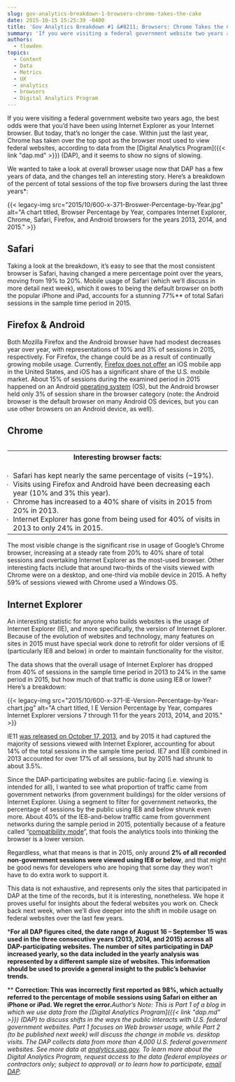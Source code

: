 ```yaml
---
slug: gov-analytics-breakdown-1-browsers-chrome-takes-the-cake
date: 2015-10-15 15:25:39 -0400
title: 'Gov Analytics Breakdown #1 &#8211; Browsers: Chrome Takes the Cake'
summary: 'If you were visiting a federal government website two years ago, the best odds were that you’d have been using Internet Explorer as your Internet browser. But today, that’s no longer the case. Within just the last year, Chrome has taken over the top spot as the browser most used to view federal websites, according to'
authors:
  - tlowden
topics:
  - Content
  - Data
  - Metrics
  - UX
  - analytics
  - browsers
  - Digital Analytics Program
---
```


If you were visiting a federal government website two years ago, the best odds were that you’d have been using Internet Explorer as your Internet browser. But today, that’s no longer the case. Within just the last year, Chrome has taken over the top spot as the browser most used to view federal websites, according to data from the [Digital Analytics Program]({{< link "dap.md" >}}) (DAP), and it seems to show no signs of slowing.

We wanted to take a look at overall browser usage now that DAP has a few years of data, and the changes tell an interesting story. Here’s a breakdown of the percent of total sessions of the top five browsers during the last three years*:

{{< legacy-img src="2015/10/600-x-371-Broswer-Percentage-by-Year.jpg" alt="A chart titled, Browser Percentage by Year, compares Internet Explorer, Chrome, Safari, Firefox, and Android browsers for the years 2013, 2014, and 2015." >}}

## Safari

Taking a look at the breakdown, it’s easy to see that the most consistent browser is Safari, having changed a mere percentage point over the years, moving from 19% to 20%. Mobile usage of Safari (which we’ll discuss in more detail next week), which it owes to being the default browser on both the popular iPhone and iPad, accounts for a stunning 77%** of total Safari sessions in the sample time period in 2015.

## Firefox & Android

Both Mozilla Firefox and the Android browser have had modest decreases year over year, with representations of 10% and 3% of sessions in 2015, respectively. For Firefox, the change could be as a result of continually growing mobile usage. Currently, [Firefox does not offer](https://support.mozilla.org/en-US/kb/is-firefox-available-iphone-or-ipad) an iOS mobile app in the United States, and iOS has a significant share of the U.S. mobile market. About 15% of sessions during the examined period in 2015 happened on an Android [operating system](https://en.wikipedia.org/wiki/Operating_system) (OS), but the Android browser held only 3% of session share in the browser category (note: the Android browser is the default browser on many Android OS devices, but you can use other browsers on an Android device, as well).

## Chrome

<table id="breakbox" class="bordered" style="margin-left: 5px" width="250" align="right">
  <tr>
    <th>
      <strong>Interesting browser facts:</strong>
    </th>
  </tr>
  
  <tr>
    <td>
      <ul style="padding-left: 5px;margin-bottom: 0px">
        <li>
          Safari has kept nearly the same percentage of visits (~19%).
        </li>
        <li>
          Visits using Firefox and Android have been decreasing each year (10% and 3% this year).
        </li>
        <li>
          Chrome has increased to a 40% share of visits in 2015 from 20% in 2013.
        </li>
        <li>
          Internet Explorer has gone from being used for 40% of visits in 2013 to only 24% in 2015.
        </li>
      </ul>
    </td>
  </tr>
</table>

The most visible change is the significant rise in usage of Google’s Chrome browser, increasing at a steady rate from 20% to 40% share of total sessions and overtaking Internet Explorer as the most-used browser. Other interesting facts include that around two-thirds of the visits viewed with Chrome were on a desktop, and one-third via mobile device in 2015. A hefty 59% of sessions viewed with Chrome used a Windows OS.

## Internet Explorer

An interesting statistic for anyone who builds websites is the usage of Internet Explorer (IE), and more specifically, the version of Internet Explorer. Because of the evolution of websites and technology, many features on sites in 2015 must have special work done to retrofit for older versions of IE (particularly IE8 and below) in order to maintain functionality for the visitor.

The data shows that the overall usage of Internet Explorer has dropped from 40% of sessions in the sample time period in 2013 to 24% in the same period in 2015, but how much of that traffic is done using IE8 or lower? Here’s a breakdown:

{{< legacy-img src="2015/10/600-x-371-IE-Version-Percentage-by-Year-chart.jpg" alt="A chart titled, I E Version Percentage by Year, compares Internet Explorer versions 7 through 11 for the years 2013, 2014, and 2015." >}}

IE11 [was released on October 17, 2013](https://en.wikipedia.org/wiki/Internet_Explorer_11), and by 2015 it had captured the majority of sessions viewed with Internet Explorer, accounting for about 14% of the total sessions in the sample time period. IE7 and IE8 combined in 2013 accounted for over 17% of all sessions, but by 2015 had shrunk to about 3.5%.

Since the DAP-participating websites are public-facing (i.e. viewing is intended for all), I wanted to see what proportion of traffic came from government networks (from government buildings) for the older versions of Internet Explorer. Using a segment to filter for government networks, the percentage of sessions by the public using IE8 and below shrunk even more. About 40% of the IE8-and-below traffic came from government networks during the sample period in 2015, potentially because of a feature called “[compatibility mode](https://productforums.google.com/forum/#!topic/analytics/JwSRQKSaprM)”, that fools the analytics tools into thinking the browser is a lower version.

Regardless, what that means is that in 2015, only around **2% of all recorded non-government sessions were viewed using IE8 or below**, and that might be good news for developers who are hoping that some day they won’t have to do extra work to support it.

This data is not exhaustive, and represents only the sites that participated in DAP at the time of the records, but it is interesting, nonetheless. We hope it proves useful for insights about the federal websites you work on. Check back next week, when we’ll dive deeper into the shift in mobile usage on federal websites over the last few years.

***For all DAP figures cited, the date range of August 16 &#8211; September 15 was used in the three consecutive years (2013, 2014, and 2015) across all DAP-participating websites. The number of sites participating in DAP increased yearly, so the data included in the yearly analysis was represented by a different sample size of websites. This information should be used to provide a general insight to the public’s behavior trends.**

** **Correction: This was incorrectly first reported as 98%, which actually referred to the percentage of mobile sessions using Safari on either an iPhone or iPad. We regret the error.**_Author’s Note: This is Part 1 of a blog in which we use data from the [Digital Analytics Program]({{< link "dap.md" >}}) (DAP) to discuss shifts in the ways the public interacts with U.S. federal government websites. Part 1 focuses on Web browser usage, while Part 2 (to be published next week) will discuss the change in mobile vs. desktop visits. The DAP collects data from more than 4,000 U.S. federal government websites. See more data at [analytics.usa.gov](https://analytics.usa.gov)._
_To learn more about the Digital Analytics Program, request access to the data (federal employees or contractors only; subject to approval) or to learn how to participate, [email DAP](mailto:dap@support.digitalgov.gov)._